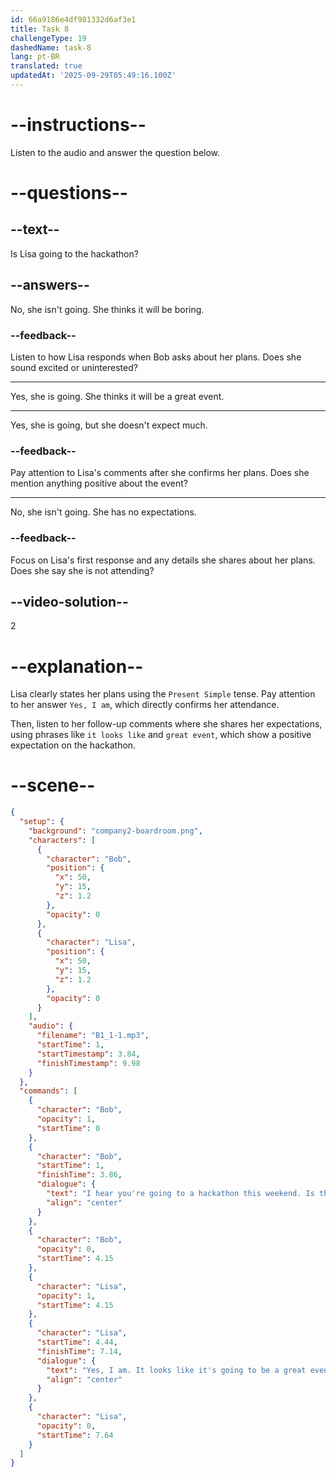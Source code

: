```yaml
---
id: 66a9186e4df981332d6af3e1
title: Task 8
challengeType: 19
dashedName: task-8
lang: pt-BR
translated: true
updatedAt: '2025-09-29T05:49:16.100Z'
---
```

<!--
AUDIO REFERENCE:
Bob: I hear you're going to a hackathon this weekend. Is that right?
Lisa: Yes, I am.
-->

# --instructions--

Listen to the audio and answer the question below.

# --questions--

## --text--

Is Lisa going to the hackathon?

## --answers--

No, she isn't going. She thinks it will be boring.

### --feedback--

Listen to how Lisa responds when Bob asks about her plans. Does she sound excited or uninterested?

---

Yes, she is going. She thinks it will be a great event.

---

Yes, she is going, but she doesn't expect much.

### --feedback--

Pay attention to Lisa's comments after she confirms her plans. Does she mention anything positive about the event?

---

No, she isn't going. She has no expectations.

### --feedback--

Focus on Lisa's first response and any details she shares about her plans. Does she say she is not attending?

## --video-solution--

2


# --explanation--

Lisa clearly states her plans using the `Present Simple` tense. Pay attention to her answer `Yes, I am`, which directly confirms her attendance. 

Then, listen to her follow-up comments where she shares her expectations, using phrases like `it looks like` and `great event`, which show a positive expectation on the hackathon.

# --scene--

```json
{
  "setup": {
    "background": "company2-boardroom.png",
    "characters": [
      {
        "character": "Bob",
        "position": {
          "x": 50,
          "y": 15,
          "z": 1.2
        },
        "opacity": 0
      },
      {
        "character": "Lisa",
        "position": {
          "x": 50,
          "y": 15,
          "z": 1.2
        },
        "opacity": 0
      }
    ],
    "audio": {
      "filename": "B1_1-1.mp3",
      "startTime": 1,
      "startTimestamp": 3.84,
      "finishTimestamp": 9.98
    }
  },
  "commands": [
    {
      "character": "Bob",
      "opacity": 1,
      "startTime": 0
    },
    {
      "character": "Bob",
      "startTime": 1,
      "finishTime": 3.86,
      "dialogue": {
        "text": "I hear you're going to a hackathon this weekend. Is that right?",
        "align": "center"
      }
    },
    {
      "character": "Bob",
      "opacity": 0,
      "startTime": 4.15
    },
    {
      "character": "Lisa",
      "opacity": 1,
      "startTime": 4.15
    },
    {
      "character": "Lisa",
      "startTime": 4.44,
      "finishTime": 7.14,
      "dialogue": {
        "text": "Yes, I am. It looks like it's going to be a great event.",
        "align": "center"
      }
    },
    {
      "character": "Lisa",
      "opacity": 0,
      "startTime": 7.64
    }
  ]
}
```
